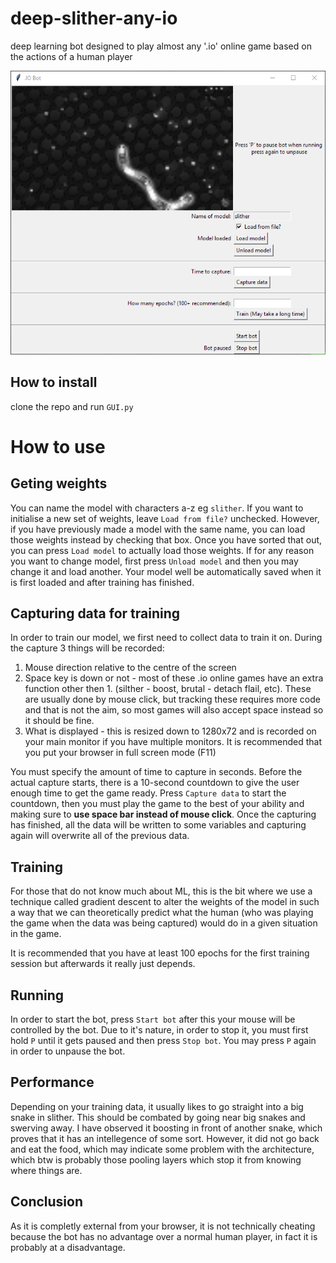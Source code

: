 # deep-slither-any-io
deep learning bot designed to play almost any '.io' online game based on the actions of a human player

![gui](scrnshot.png)

## How to install
clone the repo and run `GUI.py`

# How to use
## Geting weights
You can name the model with characters a-z eg `slither`. If you want to initialise a new set of weights, leave `Load from file?` unchecked. However, if you have previously made a model with the same name, you can load those weights instead by checking that box. 
Once you have sorted that out, you can press `Load model` to actually load those weights. If for any reason you want to change model, first press `Unload model` and then you may change it and load another. Your model well be automatically saved when it is first loaded and after training has finished.
## Capturing data for training
In order to train our model, we first need to collect data to train it on. During the capture 3 things will be recorded:

1. Mouse direction relative to the centre of the screen
2. Space key is down or not - most of these .io online games have an extra function other then 1. (silther - boost, brutal - detach flail, etc). These are usually done by mouse click, but tracking these requires more code and that is not the aim, so most games will also accept space instead so it should be fine.
3. What is displayed - this is resized down to 1280x72 and is recorded on your main monitor if you have multiple monitors. It is recommended that you put your browser in full screen mode (F11)

You must specify the amount of time to capture in seconds. Before the actual capture starts, there is a 10-second countdown to give the user enough time to get the game ready. Press `Capture data` to start the countdown, then you must play the game to the best of your ability and making sure to **use space bar instead of mouse click**. Once the capturing has finished, all the data will be written to some variables and capturing again will overwrite all of the previous data.
## Training
For those that do not know much about ML, this is the bit where we use a technique called gradient descent to alter the weights of the model in such a way that we can theoretically predict what the human (who was playing the game when the data was being captured) would do in a given situation in the game.

It is recommended that you have at least 100 epochs for the first training session but afterwards it really just depends.
## Running
In order to start the bot, press `Start bot` after this your mouse will be controlled by the bot. Due to it's nature, in order to stop it, you must first hold `P` until it gets paused and then press `Stop bot`. You may press `P` again in order to unpause the bot.

## Performance
Depending on your training data, it usually likes to go straight into a big snake in slither. This should be combated by going near big snakes and swerving away. I have observed it boosting in front of another snake, which proves that it has an intellegence of some sort. However, it did not go back and eat the food, which may indicate some problem with the architecture, which btw is probably those pooling layers which stop it from knowing where things are.

## Conclusion
As it is completly external from your browser, it is not technically cheating because the bot has no advantage over a normal human player, in fact it is probably at a disadvantage.
